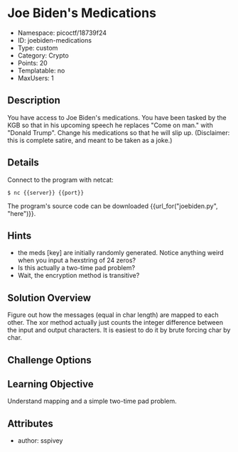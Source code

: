 # Joe Biden's Medications

- Namespace: picoctf/18739f24
- ID: joebiden-medications
- Type: custom
- Category: Crypto
- Points: 20
- Templatable: no
- MaxUsers: 1

## Description

You have access to Joe Biden's medications. You have been tasked by the KGB so that in his upcoming speech he replaces "Come on man." with "Donald Trump".
Change his medications so that he will slip up. (Disclaimer: this is complete satire, and meant to be taken as a joke.)

## Details

Connect to the program with netcat:

`$ nc {{server}} {{port}}`

The program's source code can be downloaded {{url_for("joebiden.py", "here")}}.

## Hints

- the meds [key] are initially randomly generated. Notice anything weird when you input a hexstring of 24 zeros?
- Is this actually a two-time pad problem?
- Wait, the encryption method is transitive?

## Solution Overview

Figure out how the messages (equal in char length) are mapped to each other. The xor method actually just counts the integer difference between the input and output characters. It is easiest to do it by brute forcing char by char.

## Challenge Options

## Learning Objective

Understand mapping and a simple two-time pad problem.

## Attributes

- author: sspivey
